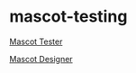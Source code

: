 # mascot-testing

<p><a href="http://calvin99.github.io/mascot-testing">Mascot Tester</a></p>

<p><a href="http://calvin99.github.io/mascot-testing/design.html">Mascot Designer</a></p>
